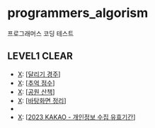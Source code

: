 # programmers_algorism
프로그래머스 코딩 테스트 

## LEVEL1 CLEAR
- [X]: [[달리기 경주](https://school.programmers.co.kr/learn/courses/30/lessons/178871)]
- [X]: [[추억 점수](https://school.programmers.co.kr/learn/courses/30/lessons/176963)] 
- [X]: [[공원 산책](https://school.programmers.co.kr/learn/courses/30/lessons/172928)]
- [X]: [[바탕화면 정리](https://school.programmers.co.kr/learn/courses/30/lessons/161990)]
- [X]: [[덧칠하기](https://school.programmers.co.kr/learn/courses/30/lessons/161989)]
- [X]: [[2023 KAKAO - 개인정보 수집 유효기간](https://school.programmers.co.kr/learn/courses/30/lessons/150370)]
